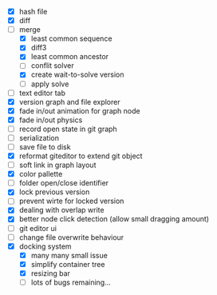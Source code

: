 - [x] hash file
- [x] diff
- [ ] merge
  - [x] least common sequence
  - [x] diff3
  - [x] least common ancestor
  - [ ] conflit solver
  - [x] create wait-to-solve version
  - [ ] apply solve
- [ ] text editor tab
- [x] version graph and file explorer
- [x] fade in/out animation for graph node
- [x] fade in/out physics
- [ ] record open state in git graph
- [ ] serialization
- [ ] save file to disk
- [x] reformat giteditor to extend git object
- [ ] soft link in graph layout
- [x] color pallette
- [ ] folder open/close identifier
- [x] lock previous version
- [ ] prevent wirte for locked version
- [x] dealing with overlap write
- [x] better node click detection (allow small dragging amount)
- [ ] git editor ui
- [ ] change file overwrite behaviour
- [x] docking system
  - [x] many many small issue
  - [x] simplify container tree
  - [x] resizing bar
  - [ ] lots of bugs remaining...